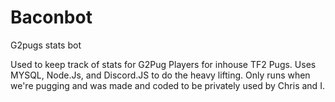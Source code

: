 # Baconbot
G2pugs stats bot

Used to keep track of stats for G2Pug Players for inhouse TF2 Pugs. Uses MYSQL, Node.Js, and Discord.JS to do the heavy lifting. Only runs when we're pugging and was 
made and coded to be privately used by Chris and I. 


